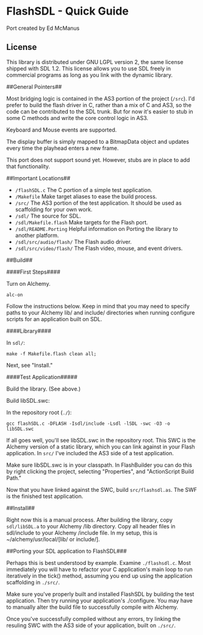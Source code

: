 FlashSDL - Quick Guide
=======================
Port created by Ed McManus


## License ##

This library is distributed under GNU LGPL version 2, the same license shipped with SDL 1.2. This license allows you to use SDL freely in commercial programs as long as you link with the dynamic library.


##General Pointers##

Most bridging logic is contained in the AS3 portion of the project (`/src`). I'd prefer to build the flash driver in C, rather than a mix of C and AS3, so the code can be contributed to the SDL trunk. But for now it's easier to stub in some C methods and write the core control logic in AS3.

Keyboard and Mouse events are supported.

The display buffer is simply mapped to a BitmapData object and updates every time the playhead enters a new frame.

This port does not support sound yet. However, stubs are in place to add that functionality.


##Important Locations##

  - `/flashSDL.c` The C portion of a simple test application.
  - `/Makefile` Make target aliases to ease the build process.
  - `/src/` The AS3 portion of the test application. It should be used as scaffolding for your own work.
  - `/sdl/` The source for SDL.
  - `/sdl/Makefile.flash` Make targets for the Flash port.
  - `/sdl/README.Porting` Helpful information on Porting the library to another platform.
  - `/sdl/src/audio/flash/` The Flash audio driver.
  - `/sdl/src/video/flash/` The Flash video, mouse, and event drivers.


##Build##

####First Steps####

Turn on Alchemy.

`alc-on`

Follow the instructions below. Keep in mind that you may need to specify paths to your Alchemy lib/ and include/ directories when running configure scripts for an application built on SDL.


####Library####

In `sdl/`:

`make -f Makefile.flash clean all;`

Next, see "Install."


####Test Application#####

Build the library. (See above.)

Build libSDL.swc:

In the repository root (`./`):

`gcc flashSDL.c -DFLASH -Isdl/include -Lsdl -lSDL -swc -O3 -o libSDL.swc`

If all goes well, you'll see libSDL.swc in the repository root. This SWC is the Alchemy version of a static library, which you can link against in your Flash application. In `src/` I've included the AS3 side of a test application.

Make sure libSDL.swc is in your classpath. In FlashBuilder you can do this by right clicking the project, selecting "Properties", and "ActionScript Build Path."

Now that you have linked against the SWC, build `src/flashsdl.as`. The SWF is the finished test application.



##Install##

Right now this is a manual process. After building the library, copy `sdl/libSDL.a` to your Alchemy /lib directory. Copy all header files in sdl/include to your Alchemy /include file. In my setup, this is ~/alchemy/usr/local/[lib/ or include/].


##Porting your SDL application to FlashSDL###

Perhaps this is best understood by example. Examine `./flashsdl.c`. Most immediately you will have to refactor your C application's main loop to run iteratively in the tick() method, assuming you end up using the application scaffolding in `./src/`.

Make sure you've properly built and installed FlashSDL by building the test application. Then try running your application's ./configure. You may have to manually alter the build file to successfully compile with Alchemy.

Once you've successfully compiled without any errors, try linking the resuling SWC with the AS3 side of your application, built on `./src/`.
